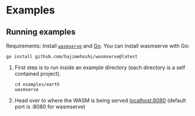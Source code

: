 # Examples

## Running examples
Requirements: Install [`wasmserve`](https://github.com/hajimehoshi/wasmserve) and [Go](https://go.dev/). You can install wasmserve with Go:

```shell
go install github.com/hajimehoshi/wasmserve@latest
```

1. First step is to run  inside an example directory (each directory is a self contained project). 
    ```shell
    cd examples/earth
    wasmserve
    ```
2. Head over to where the WASM is being served  [localhost:8080](https://localhost:8080) (default port is :8080 for wasmserve)
